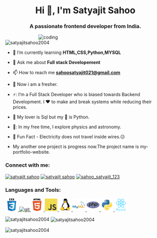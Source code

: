 

<h1 align="center">Hi 👋, I'm Satyajit Sahoo</h1>
<h3 align="center">A passionate frontend developer from India.</h3>

<img align="right" alt="coding" width="400" src="https://media.tenor.com/C9qukZqPPS4AAAAM/coding-typing.gif">

<p align="left"> <img src="https://komarev.com/ghpvc/?username=satyajitsahoo2004&label=Profile%20views&color=0e75b6&style=flat" alt="satyajitsahoo2004" /> </p>

- 🌱 I’m currently learning **HTML,CSS,Python,MYSQL**

- 💬 Ask me about **Full stack Developement**

- 📫 How to reach me **sahoosatyajit021@gmail.com**

- 📄 Now i am a fresher.
-  ⚡: I’m a Full Stack Developer who is biased towards Backend Development. I ❤️ to make and break   systems while reducing their prices.
- 💌 My lover is Sql but my 👫 is   Python.
- 🔭: In my free time, I explore physics and astronomy.
- 🔌 Fun Fact - Electricity does not travel inside wires.😕
-  My  another one project is progress now.The project name is my-portfolio-website.


<h3 align="left">Connect with me:</h3>
<p align="left">
<a href="https://linkedin.com/in/satyajit sahoo" target="blank"><img align="center" src="https://raw.githubusercontent.com/rahuldkjain/github-profile-readme-generator/master/src/images/icons/Social/linked-in-alt.svg" alt="satyajit sahoo" height="30" width="40" /></a>
<a href="https://fb.com/satyajit sahoo" target="blank"><img align="center" src="https://raw.githubusercontent.com/rahuldkjain/github-profile-readme-generator/master/src/images/icons/Social/facebook.svg" alt="satyajit sahoo" height="30" width="40" /></a>
<a href="https://instagram.com/sahoo_satyajit_123" target="blank"><img align="center" src="https://raw.githubusercontent.com/rahuldkjain/github-profile-readme-generator/master/src/images/icons/Social/instagram.svg" alt="sahoo_satyajit_123" height="30" width="40" /></a>
</p>

<h3 align="left">Languages and Tools:</h3>
<p align="left"> <a href="https://www.w3schools.com/css/" target="_blank" rel="noreferrer"> <img src="https://raw.githubusercontent.com/devicons/devicon/master/icons/css3/css3-original-wordmark.svg" alt="css3" width="40" height="40"/> </a> <a href="https://git-scm.com/" target="_blank" rel="noreferrer"> <img src="https://www.vectorlogo.zone/logos/git-scm/git-scm-icon.svg" alt="git" width="40" height="40"/> </a> <a href="https://www.w3.org/html/" target="_blank" rel="noreferrer"> <img src="https://raw.githubusercontent.com/devicons/devicon/master/icons/html5/html5-original-wordmark.svg" alt="html5" width="40" height="40"/> </a> <a href="https://developer.mozilla.org/en-US/docs/Web/JavaScript" target="_blank" rel="noreferrer"> <img src="https://raw.githubusercontent.com/devicons/devicon/master/icons/javascript/javascript-original.svg" alt="javascript" width="40" height="40"/> </a> <a href="https://www.linux.org/" target="_blank" rel="noreferrer"> <img src="https://raw.githubusercontent.com/devicons/devicon/master/icons/linux/linux-original.svg" alt="linux" width="40" height="40"/> </a> <a href="https://www.mysql.com/" target="_blank" rel="noreferrer"> <img src="https://raw.githubusercontent.com/devicons/devicon/master/icons/mysql/mysql-original-wordmark.svg" alt="mysql" width="40" height="40"/> </a> <a href="https://www.php.net" target="_blank" rel="noreferrer"> <img src="https://raw.githubusercontent.com/devicons/devicon/master/icons/php/php-original.svg" alt="php" width="40" height="40"/> </a> <a href="https://www.python.org" target="_blank" rel="noreferrer"> <img src="https://raw.githubusercontent.com/devicons/devicon/master/icons/python/python-original.svg" alt="python" width="40" height="40"/> </a> <a href="https://reactjs.org/" target="_blank" rel="noreferrer"> <img src="https://raw.githubusercontent.com/devicons/devicon/master/icons/react/react-original-wordmark.svg" alt="react" width="40" height="40"/> </a> </p>

<p><img align="left" src="https://github-readme-stats.vercel.app/api/top-langs?username=satyajitsahoo2004&show_icons=true&locale=en&layout=compact" alt="satyajitsahoo2004" /></p>

<p>&nbsp;<img align="center" src="https://github-readme-stats.vercel.app/api?username=satyajitsahoo2004&show_icons=true&locale=en" alt="satyajitsahoo2004" /></p>

<p><img align="center" src="https://github-readme-streak-stats.herokuapp.com/?user=satyajitsahoo2004&" alt="satyajitsahoo2004" /></p>
